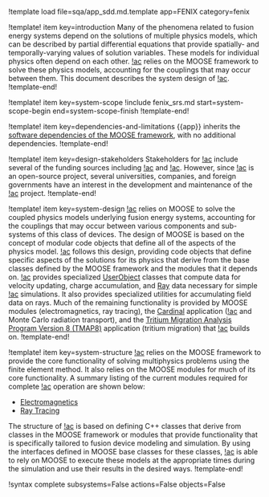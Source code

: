 !template load file=sqa/app_sdd.md.template app=FENIX category=fenix

!template! item key=introduction
Many of the phenomena related to fusion energy systems depend on the solutions of multiple
physics models, which can be described by partial differential equations that provide spatially- and
temporally-varying values of solution variables. These models for individual physics often depend on
each other. [!ac]({{app}}) relies on the MOOSE framework to solve these physics models, accounting
for the couplings that may occur between them. This document describes the system design of [!ac]({{app}}).
!template-end!

!template! item key=system-scope
!include fenix_srs.md start=system-scope-begin end=system-scope-finish
!template-end!

!template! item key=dependencies-and-limitations
{{app}} inherits the [software dependencies of the MOOSE framework](framework_sdd.md#dependencies-and-limitations),
with no additional dependencies.
!template-end!

!template! item key=design-stakeholders
Stakeholders for [!ac]({{app}}) include several of the funding sources including [!ac](DOE) and [!ac](INL).
However, since [!ac]({{app}}) is an open-source project, several universities, companies, and foreign
governments have an interest in the development and maintenance of the [!ac]({{app}}) project.
!template-end!

!template! item key=system-design
[!ac]({{app}}) relies on MOOSE to solve the coupled physics models underlying fusion energy systems,
accounting for the couplings that may occur between various components and sub-systems of this class
of devices. The design of MOOSE is based on the concept of modular code objects that define all of
the aspects of the physics model. [!ac]({{app}}) follows this design, providing code objects that
define specific aspects of the solutions for its physics that derive from the base classes defined
by the MOOSE framework and the modules that it depends on. [!ac]({{app}}) provides specialized
[UserObject](syntax/UserObjects/index.md) classes that compute data for velocity updating, charge
accumulation, and [Ray](source/raytracing/Ray.md) data necessary for simple [!ac](PIC) simulations.
It also provides specialized utilities for accumulating field data on rays. Much of the remaining
functionality is provided by MOOSE modules (electromagnetics, ray tracing), the
[Cardinal](https://cardinal.cels.anl.gov/) application ([!ac](CFD) and Monte Carlo radiation transport),
and the [Tritium Migration Analysis Program Version 8 (TMAP8)](https://mooseframework.inl.gov/TMAP8)
application (tritium migration) that [!ac]({{app}}) builds on.
!template-end!

!template! item key=system-structure
[!ac]({{app}}) relies on the MOOSE framework to provide the core functionality of solving multiphysics problems
using the finite element method. It also relies on the MOOSE modules for much of its core functionality.
A summary listing of the current modules required for complete [!ac]({{app}}) operation are shown below:

- [Electromagnetics](electromagnetics/index.md)
- [Ray Tracing](ray_tracing/index.md)

The structure of [!ac]({{app}}) is based on defining C++ classes that derive from classes in the MOOSE
framework or modules that provide functionality that is specifically tailored to fusion device
modeling and simulation. By using the interfaces defined in MOOSE base classes for these classes,
[!ac]({{app}}) is able to rely on MOOSE to execute these models at the appropriate times during the
simulation and use their results in the desired ways.
!template-end!

!syntax complete subsystems=False actions=False objects=False
